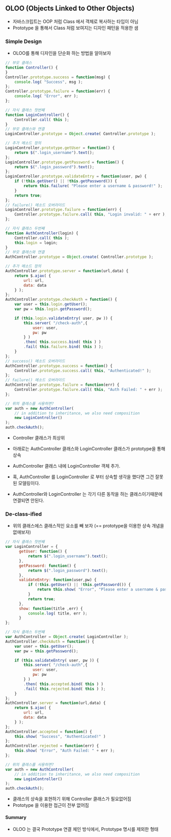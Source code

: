 ## OLOO (Objects Linked to Other Objects)

* 자바스크립트는 OOP 처럼 Class 에서 객체로 복사하는 타입이 아님
* Prototype 을 통해서 Class 처럼 보여지는 디자인 패턴을 적용한 샘

### Simple Design

* OLOO를 통해 디자인을 단순화 하는 방법을 알아보자

```javascript
// 부모 클래스
function Controller() {
}
Controller.prototype.success = function(msg) {
    console.log( "Success", msg );
};
Controller.prototype.failure = function(err) {
    console.log( "Error", err );
};
```

```javascript
// 자식 클래스 첫번째
function LoginController() {
    Controller.call( this );
}
// 부모 클래스와 연결
LoginController.prototype = Object.create( Controller.prototype );

// 추가 메소드 정의
LoginController.prototype.getUser = function() {
    return $(".login_username").text();
};
LoginController.prototype.getPassword = function() {
    return $(".login_password").text();
};
LoginController.prototype.validateEntry = function(user, pw) {
    if (!this.getUser() || !this.getPassword()) {
        return this.failure( "Please enter a username & password!" );
    }
    return true;
};
// failure() 메소드 오버라이드
LoginController.prototype.failure = function(err) {
    Controller.prototype.failure.call( this, "Login invalid: " + err );
};
```

```javascript
// 자식 클래스 두번째
function AuthController(login) {
    Controller.call( this );
    this.login = login;
}
// 부모 클래스와 연결
AuthController.prototype = Object.create( Controller.prototype );

// 추가 메소드 정의
AuthController.prototype.server = function(url,data) {
    return $.ajax( {
        url: url,
        data: data
    } );
};
AuthController.prototype.checkAuth = function() {
    var user = this.login.getUser();
    var pw = this.login.getPassword();

    if (this.login.validateEntry( user, pw )) {
        this.server( "/check-auth",{
            user: user,
            pw: pw
        } )
        .then( this.success.bind( this ) )
        .fail( this.failure.bind( this ) );
    }
};
// success() 메소드 오버라이드
AuthController.prototype.success = function() {
    Controller.prototype.success.call( this, "Authenticated!" );
};
// failure() 메소드 오버라이드
AuthController.prototype.failure = function(err) {
    Controller.prototype.failure.call( this, "Auth Failed: " + err );
};
```

```javascript
// 위의 클래스를 사용하면?
var auth = new AuthController(
    // in addition to inheritance, we also need composition
    new LoginController()
);
auth.checkAuth();
```

* Controller 클래스가 최상위
* 아래로는 AuthController 클래스와 LoginController 클래스가 prototype을 통해 상속
* AuthController 클래스 내에 LoginController 객체 추가.


* 혹, AuthController 를 LoginController 로 부터 상속할 생각을 했다면 그건 잘못된 모델링이다.
* AuthController와 LoginController 는 각기 다른 동작을 하는 클래스이기때문에 연결되면 안된다.


### De-class-ified

* 위의 클래스에스 클래스적인 요소를 빼 보자 (== prototype을 이용한 상속 개념을 없애보자)


```javascript
// 자식 클래스 첫번째
var LoginController = {
      getUser: function() {
          return $(".login_username").text();
      },
      getPassword: function() {
          return $(".login_password").text();
      },
      validateEntry: function(user,pw) {
          if (!this.getUser() || !this.getPassword()) {
              return this.show( "Error", "Please enter a username & password!" );
          }
          return true;
      },
      show: function(title ,err) {
          console.log( title, err );
      }
};
```
```javascript
// 자식 클래스 두번째
var AuthController = Object.create( LoginController );
AuthController.checkAuth = function() {
    var user = this.getUser();
    var pw = this.getPassword();

    if (this.validateEntry( user, pw )) {
        this.server( "/check-auth",{
            user: user,
            pw: pw
        } )
        .then( this.accepted.bind( this ) )
        .fail( this.rejected.bind( this ) );
    }
};
AuthController.server = function(url,data) {
    return $.ajax( {
        url: url,
        data: data
    } );
};
AuthController.accepted = function() {
    this.show( "Success", "Authenticated!" )
};
AuthController.rejected = function(err) {
    this.show( "Error", "Auth Failed: " + err );
};
```

```javascript
// 위의 클래스를 사용하면?
var auth = new AuthController(
    // in addition to inheritance, we also need composition
    new LoginController()
);
auth.checkAuth();
```

* 클래스의 상속을 표현하기 위해 Controller 클래스가 필요없어짐
* Prototype 을 이용한 접근이 전부 없어짐

#### Summary

* OLOO 는 결국 Prototype 연결 체인 방식에서, Prototype 명시를 제외한 형태
